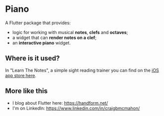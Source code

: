 # Piano

A Flutter package that provides:

* logic for working with musical **notes**, **clefs** and **octaves**;
* a widget that can **render notes on a clef**;
* an **interactive piano** widget.

## Where is it used?

In "Learn The Notes", a simple sight reading trainer you can find on the [iOS app store here](https://apps.apple.com/nl/app/learn-the-notes/id1567585072?l=en).

## More like this

* I blog about Flutter here: https://handform.net/
* I'm on LinkedIn: https://www.linkedin.com/in/craigbmcmahon/
